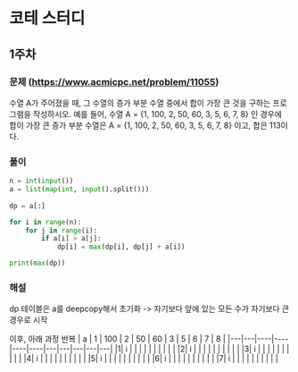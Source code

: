 # 코테 스터디
## 1주차

### 문제 (https://www.acmicpc.net/problem/11055)
수열 A가 주어졌을 때, 그 수열의 증가 부분 수열 중에서 합이 가장 큰 것을 구하는 프로그램을 작성하시오.
예를 들어, 수열 A = {1, 100, 2, 50, 60, 3, 5, 6, 7, 8} 인 경우에 합이 가장 큰 증가 부분 수열은 A = {1, 100, 2, 50, 60, 3, 5, 6, 7, 8} 이고, 합은 113이다.

### 풀이
```python
n = int(input())
a = list(map(int, input().split()))
       
dp = a[:]

for i in range(n):
    for j in range(i):
        if a[i] > a[j]:
            dp[i] = max(dp[i], dp[j] + a[i])

print(max(dp))
```

### 해설
dp 테이블은 a를 deepcopy해서 초기화
-> 자기보다 앞에 있는 모든 수가 자기보다 큰 경우로 시작

이후, 아래 과정 반복
 | a | 1 | 100 | 2 | 50 | 60 | 3 | 5 | 6 | 7 | 8 |
 |---|---|----|----|----|----|---|---|---|---|---|
|1| i    |     |   |    |    |   |   |   |   |   |
|2| i    |     |   |    |    |   |   |   |   |   |
|3| i    |     |   |    |    |   |   |   |   |   | 
|4| i    |     |   |    |    |   |   |   |   |   |
|5| i    |     |   |    |    |   |   |   |   |   |
|6| i    |     |   |    |    |   |   |   |   |   |
|7| i    |     |   |    |    |   |   |   |   |   |



